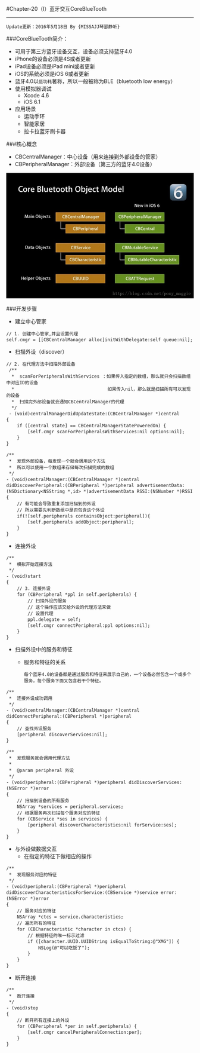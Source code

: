 #Chapter-20（I）蓝牙交互CoreBlueTooth

---
```objc
Update更新：2016年5月18日 By {MISSAJJ琴瑟静听}
```
 
###CoreBlueTooth简介：
* 可用于第三方蓝牙设备交互，设备必须支持蓝牙4.0
* iPhone的设备必须是4S或者更新
* iPad设备必须是iPad mini或者更新
* iOS的系统必须是iOS 6或者更新
* 蓝牙4.0以`低功耗`著称，所以一般被称为BLE（bluetooth low energy）
* 使用模拟器调试
	- Xcode 4.6
	- iOS 6.1
* 应用场景
	+ 运动手环
	+ 智能家居 
	+ 拉卡拉蓝牙刷卡器

###核心概念
* CBCentralManager：中心设备（用来连接到外部设备的管家）
* CBPeripheralManager：外部设备（第三方的蓝牙4.0设备）

![image](BLE.jpeg)

###开发步骤
* 建立中心管家

```objc
// 1. 创建中心管家,并且设置代理
self.cmgr = [[CBCentralManager alloc]initWithDelegate:self queue:nil];
```
* 扫描外设（discover）

```objc
// 2. 在代理方法中扫描外部设备
 /**
  *  scanForPeripheralsWithServices ：如果传入指定的数组，那么就只会扫描数组中对应ID的设备
  *                                   如果传入nil，那么就是扫描所有可以发现的设备
  *  扫描完外部设备就会通知CBCentralManager的代理
  */
 - (void)centralManagerDidUpdateState:(CBCentralManager *)central
{
    if ([central state] == CBCentralManagerStatePoweredOn) {
        [self.cmgr scanForPeripheralsWithServices:nil options:nil];
    }
}
```

```objc
/**
 *  发现外部设备，每发现一个就会调用这个方法
 *  所以可以使用一个数组来存储每次扫描完成的数组
 */
- (void)centralManager:(CBCentralManager *)central didDiscoverPeripheral:(CBPeripheral *)peripheral advertisementData:(NSDictionary<NSString *,id> *)advertisementData RSSI:(NSNumber *)RSSI
{
    // 有可能会导致重复添加扫描到的外设
    // 所以需要先判断数组中是否包含这个外设
    if(![self.peripherals containsObject:peripheral]){
        [self.peripherals addObject:peripheral];
    }
}
```

* 连接外设

```objc
/**
 *  模拟开始连接方法
 */
- (void)start
{
    // 3. 连接外设
    for (CBPeripheral *ppl in self.peripherals) {
        // 扫描外设的服务
        // 这个操作应该交给外设的代理方法来做
        // 设置代理
        ppl.delegate = self;
        [self.cmgr connectPeripheral:ppl options:nil];
    }
}
```

* 扫描外设中的服务和特征
	- 服务和特征的关系
	
		`每个蓝牙4.0的设备都是通过服务和特征来展示自己的，一个设备必然包含一个或多个服务，每个服务下面又包含若干个特征。`

```objc
/**
 *  连接外设成功调用
 */
- (void)centralManager:(CBCentralManager *)central didConnectPeripheral:(CBPeripheral *)peripheral
{
    // 查找外设服务
    [peripheral discoverServices:nil];
}
```

```objc
/**
 *  发现服务就会调用代理方法
 *
 *  @param peripheral 外设
 */
- (void)peripheral:(CBPeripheral *)peripheral didDiscoverServices:(NSError *)error
{
    // 扫描到设备的所有服务
    NSArray *services = peripheral.services;
    // 根据服务再次扫描每个服务对应的特征
    for (CBService *ses in services) {
        [peripheral discoverCharacteristics:nil forService:ses];
    }
}
```


* 与外设做数据交互
	- 在指定的特征下做相应的操作

```objc
/**
 *  发现服务对应的特征
 */
- (void)peripheral:(CBPeripheral *)peripheral didDiscoverCharacteristicsForService:(CBService *)service error:(NSError *)error
{
    // 服务对应的特征
    NSArray *ctcs = service.characteristics;
    // 遍历所有的特征
    for (CBCharacteristic *character in ctcs) {
        // 根据特征的唯一标示过滤
        if ([character.UUID.UUIDString isEqualToString:@"XMG"]) {
            NSLog(@"可以吃饭了");
        }
    }
}
```
* 断开连接

```objc
/**
 *  断开连接
 */
- (void)stop
{
    // 断开所有连接上的外设
    for (CBPeripheral *per in self.peripherals) {
        [self.cmgr cancelPeripheralConnection:per];
    }
}
```